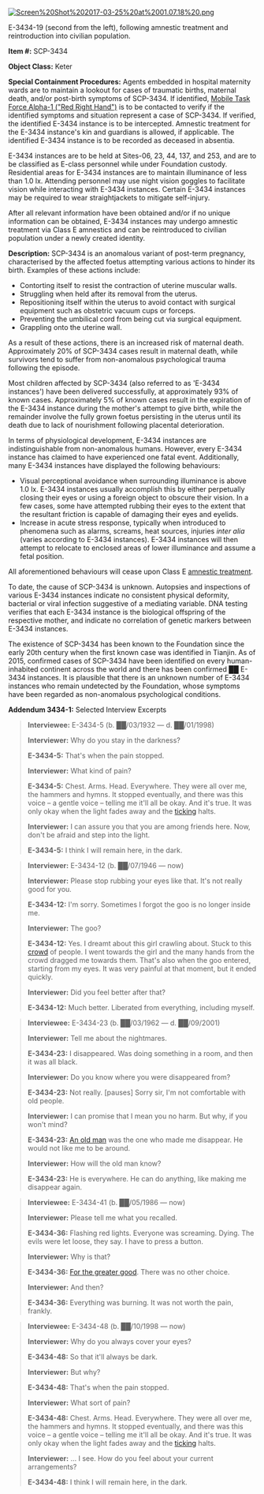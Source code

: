 [![Screen%20Shot%202017-03-25%20at%2001.07.18%20.png](http://scp-wiki.wdfiles.com/local--files/scp-3434/Screen%20Shot%202017-03-25%20at%2001.07.18%20.png)](http://www.scp-wiki.net/local--files/3000contestmrwrong/Screen%20Shot%202017-03-25%20at%2001.07.18%20.png)

E-3434-19 (second from the left), following amnestic treatment and reintroduction into civilian population.

**Item #:** SCP-3434

**Object Class:** Keter

**Special Containment Procedures:** Agents embedded in hospital maternity wards are to maintain a lookout for cases of traumatic births, maternal death, and/or post-birth symptoms of SCP-3434. If identified, [Mobile Task Force Alpha-1 ("Red Right Hand")](http://www.scp-wiki.net/task-forces#alpha-1) is to be contacted to verify if the identified symptoms and situation represent a case of SCP-3434. If verified, the identified E-3434 instance is to be intercepted. Amnestic treatment for the E-3434 instance's kin and guardians is allowed, if applicable. The identified E-3434 instance is to be recorded as deceased in absentia.

E-3434 instances are to be held at Sites-06, 23, 44, 137, and 253, and are to be classified as E-class personnel while under Foundation custody. Residential areas for E-3434 instances are to maintain illuminance of less than 1.0 lx. Attending personnel may use night vision goggles to facilitate vision while interacting with E-3434 instances. Certain E-3434 instances may be required to wear straightjackets to mitigate self-injury.

After all relevant information have been obtained and/or if no unique information can be obtained, E-3434 instances may undergo amnestic treatment via Class E amnestics and can be reintroduced to civilian population under a newly created identity.

**Description:** SCP-3434 is an anomalous variant of post-term pregnancy, characterised by the affected foetus attempting various actions to hinder its birth. Examples of these actions include:

*   Contorting itself to resist the contraction of uterine muscular walls.
*   Struggling when held after its removal from the uterus.
*   Repositioning itself within the uterus to avoid contact with surgical equipment such as obstetric vacuum cups or forceps.
*   Preventing the umbilical cord from being cut via surgical equipment.
*   Grappling onto the uterine wall.

As a result of these actions, there is an increased risk of maternal death. Approximately 20% of SCP-3434 cases result in maternal death, while survivors tend to suffer from non-anomalous psychological trauma following the episode.

Most children affected by SCP-3434 (also referred to as 'E-3434 instances') have been delivered successfully, at approximately 93% of known cases. Approximately 5% of known cases result in the expiration of the E-3434 instance during the mother's attempt to give birth, while the remainder involve the fully grown foetus persisting in the uterus until its death due to lack of nourishment following placental deterioration.

In terms of physiological development, E-3434 instances are indistinguishable from non-anomalous humans. However, every E-3434 instance has claimed to have experienced one fatal event. Additionally, many E-3434 instances have displayed the following behaviours:

*   Visual perceptional avoidance when surrounding illuminance is above 1.0 lx. E-3434 instances usually accomplish this by either perpetually closing their eyes or using a foreign object to obscure their vision. In a few cases, some have attempted rubbing their eyes to the extent that the resultant friction is capable of damaging their eyes and eyelids.
*   Increase in acute stress response, typically when introduced to phenomena such as alarms, screams, heat sources, injuries _inter alia_ (varies according to E-3434 instances). E-3434 instances will then attempt to relocate to enclosed areas of lower illuminance and assume a fetal position.

All aforementioned behaviours will cease upon Class E [amnestic treatment](/updated-amnestics-guide).

To date, the cause of SCP-3434 is unknown. Autopsies and inspections of various E-3434 instances indicate no consistent physical deformity, bacterial or viral infection suggestive of a mediating variable. DNA testing verifies that each E-3434 instance is the biological offspring of the respective mother, and indicate no correlation of genetic markers between E-3434 instances.

The existence of SCP-3434 has been known to the Foundation since the early 20th century when the first known case was identified in Tianjin. As of 2015, confirmed cases of SCP-3434 have been identified on every human-inhabited continent across the world and there has been confirmed ██ E-3434 instances. It is plausible that there is an unknown number of E-3434 instances who remain undetected by the Foundation, whose symptoms have been regarded as non-anomalous psychological conditions.

**Addendum 3434-1:** Selected Interview Excerpts

> **Interviewee:** E-3434-5 (b. ██/03/1932 — d. ██/01/1998)
> 
> **<Begin Excerpt>**
> 
> **Interviewer:** Why do you stay in the darkness?
> 
> **E-3434-5:** That's when the pain stopped.
> 
> **Interviewer:** What kind of pain?
> 
> **E-3434-5:** Chest. Arms. Head. Everywhere. They were all over me, the hammers and hymns. It stopped eventually, and there was this voice – a gentle voice – telling me it'll all be okay. And it's true. It was only okay when the light fades away and the [ticking](/church-of-the-broken-god-hub) halts.
> 
> **Interviewer:** I can assure you that you are among friends here. Now, don't be afraid and step into the light.
> 
> **E-3434-5:** I think I will remain here, in the dark.
> 
> **<End Excerpt>**

> **Interviewer:** E-3434-12 (b. ██/07/1946 — now)
> 
> **<Begin Excerpt>**
> 
> **Interviewer:** Please stop rubbing your eyes like that. It's not really good for you.
> 
> **E-3434-12:** I'm sorry. Sometimes I forgot the goo is no longer inside me.
> 
> **Interviewer:** The goo?
> 
> **E-3434-12:** Yes. I dreamt about this girl crawling about. Stuck to this [crowd](/scp-428) of people. I went towards the girl and the many hands from the crowd dragged me towards them. That's also when the goo entered, starting from my eyes. It was very painful at that moment, but it ended quickly.
> 
> **Interviewer:** Did you feel better after that?
> 
> **E-3434-12:** Much better. Liberated from everything, including myself.
> 
> **<End Excerpt>**

> **Interviewee:** E-3434-23 (b. ██/03/1962 — d. ██/09/2001)
> 
> **<Begin Excerpt>**
> 
> **Interviewer:** Tell me about the nightmares.
> 
> **E-3434-23:** I disappeared. Was doing something in a room, and then it was all black.
> 
> **Interviewer:** Do you know where you were disappeared from?
> 
> **E-3434-23:** Not really. \[pauses\] Sorry sir, I'm not comfortable with old people.
> 
> **Interviewer:** I can promise that I mean you no harm. But why, if you won't mind?
> 
> **E-3434-23:** [An old man](/scp-343) was the one who made me disappear. He would not like me to be around.
> 
> **Interviewer:** How will the old man know?
> 
> **E-3434-23:** He is everywhere. He can do anything, like making me disappear again.
> 
> **<End Excerpt>**

> **Interviewee:** E-3434-41 (b. ██/05/1986 — now)
> 
> **<Begin Excerpt>**
> 
> **Interviewer:** Please tell me what you recalled.
> 
> **E-3434-36:** Flashing red lights. Everyone was screaming. Dying. The evils were let loose, they say. I have to press a button.
> 
> **Interviewer:** Why is that?
> 
> **E-3434-36:** [For the greater good](/i-thought-you-died-alone). There was no other choice.
> 
> **Interviewer:** And then?
> 
> **E-3434-36:** Everything was burning. It was not worth the pain, frankly.
> 
> **<End Excerpt>**

> **Interviewee:** E-3434-48 (b. ██/10/1998 — now)
> 
> **<Begin Excerpt>**
> 
> **Interviewer:** Why do you always cover your eyes?
> 
> **E-3434-48:** So that it'll always be dark.
> 
> **Interviewer:** But why?
> 
> **E-3434-48:** That's when the pain stopped.
> 
> **Interviewer:** What sort of pain?
> 
> **E-3434-48:** Chest. Arms. Head. Everywhere. They were all over me, the hammers and hymns. It stopped eventually, and there was this voice – a gentle voice – telling me it'll all be okay. And it's true. It was only okay when the light fades away and the [ticking](/church-of-the-broken-god-hub) halts.
> 
> **Interviewer:** … I see. How do you feel about your current arrangements?
> 
> **E-3434-48:** I think I will remain here, in the dark.
> 
> **<End Excerpt>**